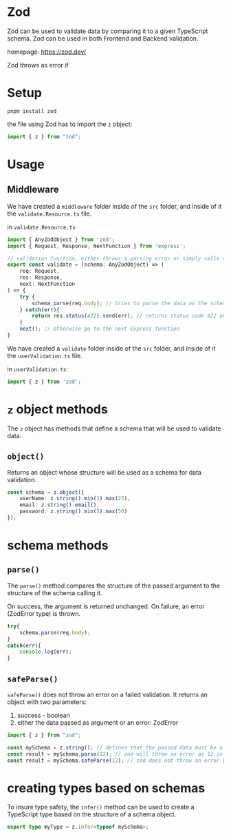 # Zod

Zod can be used to validate data by comparing it to a given TypeScript schema.
Zod can be used in both Frontend and Backend validation.

homepage: https://zod.dev/

Zod throws as error if 

# Setup

`pnpm install zod`

the file using Zod has to import the `z` object:
```ts
import { z } from "zod";
```

# Usage

## Middleware

We have created a `middleware` folder inside of the `src` folder, and inside of it the `validate.Resource.ts` file.

in `validate.Resource.ts`
```ts
import { AnyZodObject } from 'zod';
import { Request, Response, NextFunction } from 'express';

// validation function, either throws a parsing error or simply calls the next Express function from the one that called it
export const validate = (schema: AnyZodObject) => (
	req: Request,
	res: Response,
	next: NextFunction
) => {
	try {
		schema.parse(req.body); // tries to parse the data as the schema structure
	} catch(err){
		return res.status(422).send(err); // returns status code 422 and the error if the parse method throws an error
	}
	next(); // otherwise go to the next Express function
}
```

We have created a `validate` folder inside of the `src` folder, and inside of it the `userValidation.ts` file.

in `userValidation.ts`:

```ts
import { z } from 'zod';

```

# `z` object methods

The `z` object has methods that define a schema that will be used to validate data.

## `object()`

Returns an object whose structure will be used as a schema for data validation.

```ts
const schema = z.object({
	userName: z.string().min(1).max(25),
	email: z.string().email(),
	password: z.string().min(5).max(50)
});
```

# schema methods

## `parse()`

The `parse()` method compares the structure of the passed argument to the structure of the schema calling it. 

On success, the argument is returned unchanged.
On failure, an error (ZodError type) is thrown.

```ts
try{
	schema.parse(req.body);
}
catch(err){
	console.log(err);
}
```

## `safeParse()`

`safeParse()` does not throw an error on a failed validation. 
It returns an object with two parameters:
1. success - boolean
2. either the data passed as argument or an error: ZodError

```ts
import { z } from "zod";

const mySchema = z.string(); // defines that the passed data must be a string
const result = mySchema.parse(12); // zod will throw an error as 12 is not a string
const result = mySchema.safeParse(12); // zod does not throw an error but returns {success:false, error}
```

# creating types based on schemas

To insure type safety, the `infer()` method can be used to create a TypeScript type based on the structure of a schema object.

```ts
export type myType = z.infer<typeof mySchema>;
```